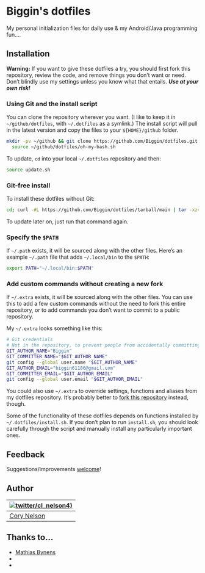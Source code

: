 # Biggin's dotfiles
My personal initialization files for daily use &amp; my Android/Java programming fun....

## Installation

**Warning:** If you want to give these dotfiles a try, you should first fork this repository, review the code, and remove things you don’t want or need. Don’t blindly use my settings unless you know what that entails.
                                          ***Use at your own risk!***

### Using Git and the install script

You can clone the repository wherever you want. (I like to keep it in `~/github/dotfiles`, with `~/.dotfiles` as a symlink.) The install script will pull in the latest version and copy the files to your `${HOME}/github` folder.

```bash
mkdir -pv ~/github && git clone https://github.com/Biggin/dotfiles.git ~/github/dotfiles && \
  source ~/github/dotfiles/oh-my-bash.sh
```
To update, `cd` into your local `~/.dotfiles` repository and then:

```bash
source update.sh
```

### Git-free install

To install these dotfiles without Git:

```bash
cd; curl -#L https://github.com/Biggin/dotfiles/tarball/main | tar -xzv --strip-components 1 --exclude={README.md,LICENSE.md,.gitignore}
```

To update later on, just run that command again.

### Specify the `$PATH`

If `~/.path` exists, it will be sourced along with the other files.
Here’s an example `~/.path` file that adds `~/.local/bin` to the `$PATH`:

```bash
export PATH="~/.local/bin:$PATH"
```

### Add custom commands without creating a new fork

If `~/.extra` exists, it will be sourced along with the other files. You can use this to add a few custom commands without the need to fork this entire repository, or to add commands you don’t want to commit to a public repository.

My `~/.extra` looks something like this:

```bash
# Git credentials
# Not in the repository, to prevent people from accidentally committing under my name
GIT_AUTHOR_NAME="Biggin"
GIT_COMMITTER_NAME="$GIT_AUTHOR_NAME"
git config --global user.name "$GIT_AUTHOR_NAME"
GIT_AUTHOR_EMAIL="biggin61186@gmail.com"
GIT_COMMITTER_EMAIL="$GIT_AUTHOR_EMAIL"
git config --global user.email "$GIT_AUTHOR_EMAIL"
```

You could also use `~/.extra` to override settings, functions and aliases from my dotfiles repository. It’s probably better to [fork this repository](https://github.com/Biggin/dotfiles/fork) instead, though.

Some of the functionality of these dotfiles depends on functions installed by `~/.dotfiles/install.sh`. If you don’t plan to run `install.sh`, you should look carefully through the script and manually install any particularly important ones.

## Feedback

Suggestions/improvements
[welcome](https://github.com/Biggin/dotfiles/issues)!

## Author

| [![twitter/cl_nelson4)](http://gravatar.com/avatar/24e08a9ea84deb17ae121074d0f17125?s=70)](http://twitter.com/cl_nelson4 "Follow @cl_nelson4 on Twitter") |
|---|
| [Cory Nelson](https://corynelson.me/)|

## Thanks to…

* [Mathias Bynens](https://github.com/mathiasbynens/dotfiles)
*
*
